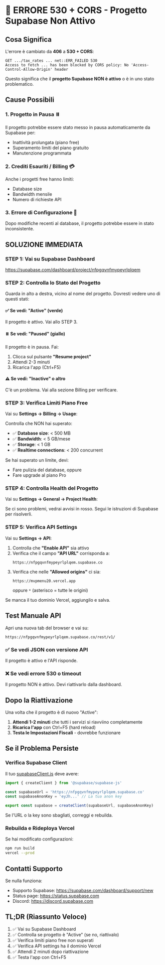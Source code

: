 # 🔴 ERRORE 530 + CORS - Progetto Supabase Non Attivo

## Cosa Significa

L'errore è cambiato da **406** a **530 + CORS**:

```
GET .../tax_rates ... net::ERR_FAILED 530
Access to fetch ... has been blocked by CORS policy: No 'Access-Control-Allow-Origin' header
```

Questo significa che il **progetto Supabase NON è attivo** o è in uno stato problematico.

## Cause Possibili

### 1. Progetto in Pausa ⏸️
Il progetto potrebbe essere stato messo in pausa automaticamente da Supabase per:
- Inattività prolungata (piano free)
- Superamento limiti del piano gratuito
- Manutenzione programmata

### 2. Crediti Esauriti / Billing 💳
Anche i progetti free hanno limiti:
- Database size
- Bandwidth mensile
- Numero di richieste API

### 3. Errore di Configurazione 🔧
Dopo modifiche recenti al database, il progetto potrebbe essere in stato inconsistente.

## SOLUZIONE IMMEDIATA

### STEP 1: Vai su Supabase Dashboard
https://supabase.com/dashboard/project/nfpgqvnfmypeyrlplqem

### STEP 2: Controlla lo Stato del Progetto

Guarda in alto a destra, vicino al nome del progetto. Dovresti vedere uno di questi stati:

#### ✅ Se vedi: "Active" (verde)
Il progetto è attivo. Vai allo STEP 3.

#### ⏸️ Se vedi: "Paused" (giallo)
Il progetto è in pausa. Fai:
1. Clicca sul pulsante **"Resume project"**
2. Attendi 2-3 minuti
3. Ricarica l'app (Ctrl+F5)

#### ⚠️ Se vedi: "Inactive" o altro
C'è un problema. Vai alla sezione Billing per verificare.

### STEP 3: Verifica Limiti Piano Free

Vai su **Settings → Billing → Usage**:

Controlla che NON hai superato:
- ✅ **Database size**: < 500 MB
- ✅ **Bandwidth**: < 5 GB/mese
- ✅ **Storage**: < 1 GB
- ✅ **Realtime connections**: < 200 concurrent

Se hai superato un limite, devi:
- Fare pulizia del database, oppure
- Fare upgrade al piano Pro

### STEP 4: Controlla Health del Progetto

Vai su **Settings → General → Project Health**:

Se ci sono problemi, vedrai avvisi in rosso. Segui le istruzioni di Supabase per risolverli.

### STEP 5: Verifica API Settings

Vai su **Settings → API**:

1. Controlla che **"Enable API"** sia attivo
2. Verifica che il campo **"API URL"** corrisponda a:
   ```
   https://nfpgqvnfmypeyrlplqem.supabase.co
   ```
3. Verifica che nelle **"Allowed origins"** ci sia:
   ```
   https://mvpmenu20.vercel.app
   ```
   oppure `*` (asterisco = tutte le origini)

Se manca il tuo dominio Vercel, aggiungilo e salva.

## Test Manuale API

Apri una nuova tab del browser e vai su:

```
https://nfpgqvnfmypeyrlplqem.supabase.co/rest/v1/
```

### ✅ Se vedi JSON con versione API
Il progetto è attivo e l'API risponde.

### ❌ Se vedi errore 530 o timeout
Il progetto NON è attivo. Devi riattivarlo dalla dashboard.

## Dopo la Riattivazione

Una volta che il progetto è di nuovo "Active":

1. **Attendi 1-2 minuti** che tutti i servizi si riavviino completamente
2. **Ricarica l'app** con Ctrl+F5 (hard reload)
3. **Testa le Impostazioni Fiscali** - dovrebbe funzionare

## Se il Problema Persiste

### Verifica Supabase Client

Il tuo [supabaseClient.js](../src/supabaseClient.js) deve avere:

```javascript
import { createClient } from '@supabase/supabase-js'

const supabaseUrl = 'https://nfpgqvnfmypeyrlplqem.supabase.co'
const supabaseAnonKey = 'eyJh...' // La tua anon key

export const supabase = createClient(supabaseUrl, supabaseAnonKey)
```

Se l'URL o la key sono sbagliati, correggi e rebuilda.

### Rebuilda e Rideploya Vercel

Se hai modificato configurazioni:

```bash
npm run build
vercel --prod
```

## Contatti Supporto

Se nulla funziona:
- Supporto Supabase: https://supabase.com/dashboard/support/new
- Status page: https://status.supabase.com
- Discord: https://discord.supabase.com

## TL;DR (Riassunto Veloce)

1. ✅ Vai su Supabase Dashboard
2. ✅ Controlla se progetto è "Active" (se no, riattivalo)
3. ✅ Verifica limiti piano free non superati
4. ✅ Verifica API settings ha il dominio Vercel
5. ✅ Attendi 2 minuti dopo riattivazione
6. ✅ Testa l'app con Ctrl+F5
